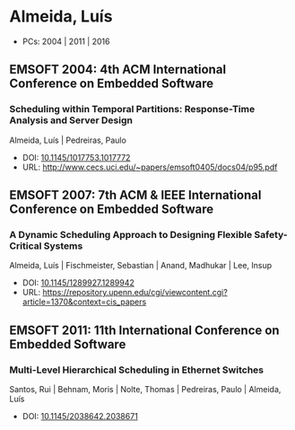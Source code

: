 # Almeida, Luís

* PCs: 2004 | 2011 | 2016

## EMSOFT 2004: 4th ACM International Conference on Embedded Software

### Scheduling within Temporal Partitions: Response-Time Analysis and Server Design
Almeida, Luís | Pedreiras, Paulo
* DOI: [10.1145/1017753.1017772](https://doi.org/10.1145/1017753.1017772)
* URL: <http://www.cecs.uci.edu/~papers/emsoft0405/docs04/p95.pdf>

## EMSOFT 2007: 7th ACM & IEEE International Conference on Embedded Software

### A Dynamic Scheduling Approach to Designing Flexible Safety-Critical Systems
Almeida, Luís | Fischmeister, Sebastian | Anand, Madhukar | Lee, Insup
* DOI: [10.1145/1289927.1289942](https://doi.org/10.1145/1289927.1289942)
* URL: <https://repository.upenn.edu/cgi/viewcontent.cgi?article=1370&context=cis_papers>

## EMSOFT 2011: 11th International Conference on Embedded Software

### Multi-Level Hierarchical Scheduling in Ethernet Switches
Santos, Rui | Behnam, Moris | Nolte, Thomas | Pedreiras, Paulo | Almeida, Luís
* DOI: [10.1145/2038642.2038671](https://doi.org/10.1145/2038642.2038671)

